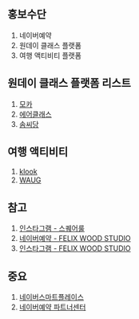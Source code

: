 ## 홍보수단
1. 네이버예약
2. 원데이 클래스 플랫폼
3. 여행 액티비티 플랫폼

## 원데이 클래스 플랫폼 리스트
1. [모카](https://mochaclass.com/Search?category=%ED%95%B8%EB%93%9C%EB%A9%94%EC%9D%B4%EB%93%9C)
2. [에어클래스](https://www.airklass.com/search?q=%EA%B3%B5%EC%98%88)
3. [솜씨당](https://www.sssd.co.kr/m/?gclid=CjwKCAjwgISIBhBfEiwALE19ST2sKyjNQ8DrNmrywPJbsl4WcpG27ELBYgDrFAR7DJIdX7cpamcURhoC8rkQAvD_BwE)


## 여행 액티비티
1. [klook](https://www.klook.com/ko/experiences/city-mcate/157-24-gyeonggi-do-culture-workshops/)
2. [WAUG](https://www.waug.com/ko/goods/103814)


## 참고

1. [인스타그램 - 스퀘어룰](https://www.instagram.com/squarerule/?hl=ko)
2. [네이버예약 - FELIX WOOD STUDIO](https://search.naver.com/search.naver?where=nexearch&sm=top_hty&fbm=1&ie=utf8&query=Felix+wood+studio)
3. [인스타그램 - FELIX WOOD STUDIO](https://www.instagram.com/roowalix/)


## 중요
1. [네이버스마트플레이스](https://smartplace.naver.com/businesses/607b7a54496e214e02dae63f/edit?step=basic)
2. [네이버예약 파트너센터](https://partner.booking.naver.com/bizes/561938/biz-items)
